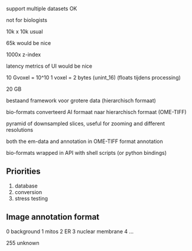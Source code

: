 support multiple datasets OK

not for biologists

10k x 10k usual

65k would be nice

1000x z-index

latency metrics of UI would be nice

10 Gvoxel = 10^10
1 voxel = 2 bytes (unint_16) (floats tijdens processing)

20 GB

bestaand framework voor grotere data
(hierarchisch formaat)

bio-formats
converteerd AI formaat naar hierarchisch formaat (OME-TIFF)

pyramid of downsampled slices, useful for zooming and different resolutions

both the em-data and annotation in OME-TIFF format
annotation 

bio-formats wrapped in API with shell scripts (or python bindings)

## Priorities
1. database
2. conversion
3. stress testing

## Image annotation format
0 background
1 mitos
2 ER
3 nuclear membrane
4 ...

255 unknown